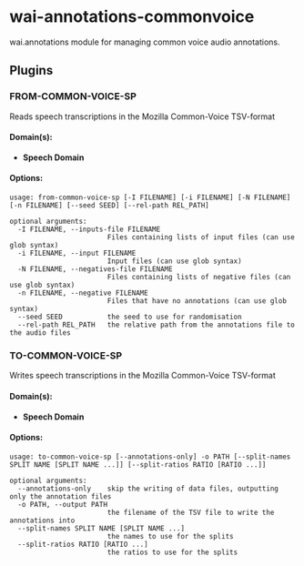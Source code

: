 # wai-annotations-commonvoice
wai.annotations module for managing common voice audio annotations.

## Plugins
### FROM-COMMON-VOICE-SP
Reads speech transcriptions in the Mozilla Common-Voice TSV-format

#### Domain(s):
- **Speech Domain**

#### Options:
```
usage: from-common-voice-sp [-I FILENAME] [-i FILENAME] [-N FILENAME] [-n FILENAME] [--seed SEED] [--rel-path REL_PATH]

optional arguments:
  -I FILENAME, --inputs-file FILENAME
                        Files containing lists of input files (can use glob syntax)
  -i FILENAME, --input FILENAME
                        Input files (can use glob syntax)
  -N FILENAME, --negatives-file FILENAME
                        Files containing lists of negative files (can use glob syntax)
  -n FILENAME, --negative FILENAME
                        Files that have no annotations (can use glob syntax)
  --seed SEED           the seed to use for randomisation
  --rel-path REL_PATH   the relative path from the annotations file to the audio files
```

### TO-COMMON-VOICE-SP
Writes speech transcriptions in the Mozilla Common-Voice TSV-format

#### Domain(s):
- **Speech Domain**

#### Options:
```
usage: to-common-voice-sp [--annotations-only] -o PATH [--split-names SPLIT NAME [SPLIT NAME ...]] [--split-ratios RATIO [RATIO ...]]

optional arguments:
  --annotations-only    skip the writing of data files, outputting only the annotation files
  -o PATH, --output PATH
                        the filename of the TSV file to write the annotations into
  --split-names SPLIT NAME [SPLIT NAME ...]
                        the names to use for the splits
  --split-ratios RATIO [RATIO ...]
                        the ratios to use for the splits
```
